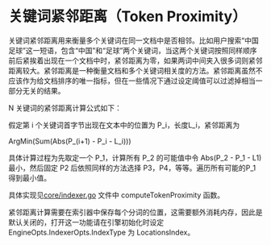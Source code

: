 关键词紧邻距离（Token Proximity）
===

关键词紧邻距离用来衡量多个关键词在同一文档中是否相邻。比如用户搜索“中国足球”这一短语，包含“中国”和“足球”两个关键词，当这两个关键词按照同样顺序前后紧挨着出现在一个文档中时，紧邻距离为零，如果两词中间夹入很多词则紧邻距离较大。紧邻距离是一种衡量文档和多个关键词相关度的方法。紧邻距离虽然不应该作为给文档排序的唯一指标，但在一些情况下通过设定阈值可以过滤掉相当一部分无关的结果。

N 关键词的紧邻距离计算公式如下：

假定第 i 个关键词首字节出现在文本中的位置为 P_i，长度L_i，紧邻距离为

  ArgMin(Sum(Abs(P_(i+1) - P_i - L_i)))

具体计算过程为先取定一个 P_1，计算所有 P_2 的可能值中令 Abs(P_2 - P_1 - L1) 最小，然后固定  P2 后依照同样的方法选择 P3，P4，等等。遍历所有可能的P_1得到最小值。

具体实现见[core/indexer.go](/core/indexer.go) 文件中 computeTokenProximity 函数。

紧邻距离计算需要在索引器中保存每个分词的位置，这需要额外消耗内存，因此是默认关闭的，打开这一功能请在引擎初始化时设定 EngineOpts.IndexerOpts.IndexType 为  LocationsIndex。

